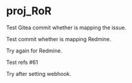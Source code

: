 # proj_RoR

Test Gitea commit whether is mapping the issue.

Test commit whether is mapping Redmine.

Try again for Redmine.

Test refs #61

Try after setting webhook.
